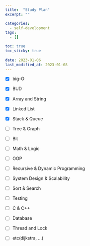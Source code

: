 ```yaml
---
title:  "Study Plan"
excerpt: ""

categories:
  - self-development
tags:
  - []

toc: true
toc_sticky: true
 
date: 2023-01-06
last_modified_at: 2023-01-08
---
```


- [x] big-O
- [x] BUD

- [x] Array and String
- [x] Linked List
- [x] Stack & Queue
- [ ] Tree & Graph

- [ ] Bit
- [ ] Math & Logic
- [ ] OOP
- [ ] Recursive & Dynamic Programming
- [ ] System Design & Scalability
- [ ] Sort & Search
- [ ] Testing

- [ ] C & C++
- [ ] Database
- [ ] Thread and Lock

- [ ] etc(dijkstra, ...)
